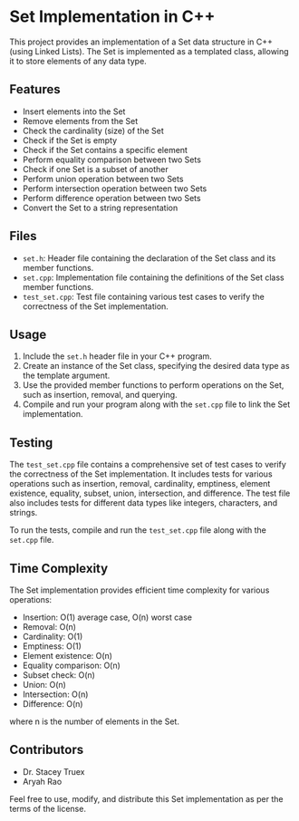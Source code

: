 # Set Implementation in C++

This project provides an implementation of a Set data structure in C++ (using Linked Lists). The Set is implemented as a templated class, allowing it to store elements of any data type.

## Features

- Insert elements into the Set
- Remove elements from the Set
- Check the cardinality (size) of the Set
- Check if the Set is empty
- Check if the Set contains a specific element
- Perform equality comparison between two Sets
- Check if one Set is a subset of another
- Perform union operation between two Sets
- Perform intersection operation between two Sets
- Perform difference operation between two Sets
- Convert the Set to a string representation

## Files

- `set.h`: Header file containing the declaration of the Set class and its member functions.
- `set.cpp`: Implementation file containing the definitions of the Set class member functions.
- `test_set.cpp`: Test file containing various test cases to verify the correctness of the Set implementation.

## Usage

1. Include the `set.h` header file in your C++ program.
2. Create an instance of the Set class, specifying the desired data type as the template argument.
3. Use the provided member functions to perform operations on the Set, such as insertion, removal, and querying.
4. Compile and run your program along with the `set.cpp` file to link the Set implementation.

## Testing

The `test_set.cpp` file contains a comprehensive set of test cases to verify the correctness of the Set implementation. It includes tests for various operations such as insertion, removal, cardinality, emptiness, element existence, equality, subset, union, intersection, and difference. The test file also includes tests for different data types like integers, characters, and strings.

To run the tests, compile and run the `test_set.cpp` file along with the `set.cpp` file.

## Time Complexity

The Set implementation provides efficient time complexity for various operations:

- Insertion: O(1) average case, O(n) worst case
- Removal: O(n)
- Cardinality: O(1)
- Emptiness: O(1)
- Element existence: O(n)
- Equality comparison: O(n)
- Subset check: O(n)
- Union: O(n)
- Intersection: O(n)
- Difference: O(n)

where n is the number of elements in the Set.

## Contributors

- Dr. Stacey Truex
- Aryah Rao

Feel free to use, modify, and distribute this Set implementation as per the terms of the license.